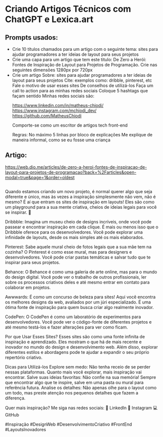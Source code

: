 # Criando Artigos Técnicos com ChatGPT e Lexica.art

## Prompts usados: 

<ul>
  <li>
      Crie 10 títulos chamados para um artigo com o seguinte tema: sites para ajudar programadores a ter ideias de layout para seus projetos
  </li>
  <li>
     Crie uma capa para um artigo que tem este titulo: De Zero a Herói: Fontes de Inspiração de Layout para Projetos de Programação. Crie nas       seguintes dimensões  1280px por 720px
  </li>
  <li>
     Crie um artigo
Sobre: sites para ajudar programadores a ter ideias de layout para seus projetos
Cite: exemplos como: dribble, pinterest, etc
Fale o motivo de usar esses sites
De conselhos de utilizá-los
Faça um call to action para as minhas redes sociais
Coloque 5 hashtags que façam sentido
Minhas redes sociais são:

https://www.linkedin.com/in/matheus-chiodi/
https://www.instagram.com/mchiodi_dev/
https://github.com/MatheusChiodi

Comporte-se como um escritor de artigos tech front-end

Regras:
No máximo 5 linhas por bloco de explicações
Me explique de maneira informal, como se eu fosse uma criança
  </li>
</ul>

## Artigo: 
https://web.dio.me/articles/de-zero-a-heroi-fontes-de-inspiracao-de-layout-para-projetos-de-programacao?back=%2Farticles&open-modal=true&page=1&order=oldest

##

Quando estamos criando um novo projeto, é normal querer algo que seja diferente e único, mas às vezes a inspiração simplesmente não vem, não é mesmo? É aí que entram os sites de inspiração em layouts! Eles são como um playground para a sua mente criativa, cheios de ideias legais para você se inspirar. 🎨



Dribbble: Imagina um museu cheio de designs incríveis, onde você pode passear e encontrar inspiração em cada clique. É mais ou menos isso que o Dribbble oferece para os desenvolvedores. Você pode explorar uma infinidade de layouts, desde os mais simples até os mais elaborados.



Pinterest: Sabe aquele mural cheio de fotos legais que a sua mãe tem na cozinha? O Pinterest é como esse mural, mas para designers e desenvolvedores. Você pode criar pastas temáticas e salvar tudo que te inspirar para seus projetos.



Behance: O Behance é como uma galeria de arte online, mas para o mundo do design digital. Você pode ver o trabalho de outros profissionais, ler sobre os processos criativos deles e até mesmo entrar em contato para colaborar em projetos.



Awwwards: É como um concurso de beleza para sites! Aqui você encontra os melhores designs da web, avaliados por um júri especializado. É uma ótima fonte de inspiração para quem busca criar algo realmente inovador.



CodePen: O CodePen é como um laboratório de experimentos para desenvolvedores. Você pode ver o código-fonte de diferentes projetos e até mesmo testá-los e fazer alterações para ver como ficam.



Por que Usar Esses Sites?
Esses sites são como uma fonte infinita de inspiração e aprendizado. Eles mostram o que há de mais recente e inovador no mundo do design e desenvolvimento web. Além disso, explorar diferentes estilos e abordagens pode te ajudar a expandir o seu próprio repertório criativo.



Dicas para Utilizá-los
Explore sem medo: Não tenha receio de se perder nessas plataformas. Quanto mais você explorar, mais inspiração vai encontrar.
Salve suas ideias favoritas: Não confie na sua memória! Sempre que encontrar algo que te inspire, salve em uma pasta ou mural para referência futura.
Analise os detalhes: Não apenas olhe para o layout como um todo, mas preste atenção nos pequenos detalhes que fazem a diferença.


Quer mais inspiração? Me siga nas redes sociais:
🔗 LinkedIn
📸 Instagram
💻 GitHub


#Inspiração #DesignWeb #DesenvolvimentoCriativo #FrontEnd #LayoutsInovadores
